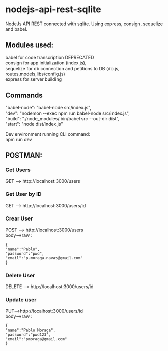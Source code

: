 # nodejs-api-rest-sqlite
NodeJs API REST connected with sqlite. Using express, consign, sequelize and babel.

## Modules used:
babel for code transcription DEPRECATED  
consign for app initialization (index.js),   
sequelize for db connection and petitions to DB (db.js, routes,models,libs/config.js)  
express for server building  

## Commands

"babel-node": "babel-node src/index.js",  
"dev": "nodemon --exec npm run babel-node src/index.js",  
"build": "./node_modules/.bin/babel  src --out-dir dist",  
"start": "node dist/index.js"  

Dev environment running CLI command:  
npm run dev  


## POSTMAN: 
### Get Users
GET --> http://localhost:3000/users

### Get User by ID
GET --> http://localhost:3000/users/id

### Crear User
 POST --> http://localhost:3000/users  
body-->raw :  

```
{
"name":"Pablo",
"password":"pwd",
"email":"p.moraga.navas@gmail.com"
}
```
### Delete User
DELETE --> http://localhost:3000/users/id  

### Update user
PUT-->http://localhost:3000/users/id  
body-->raw :  
```
{
"name":"Pablo Moraga",
"password":"pwd123",
"email":"pmoraga@gmail.com"
}
```
